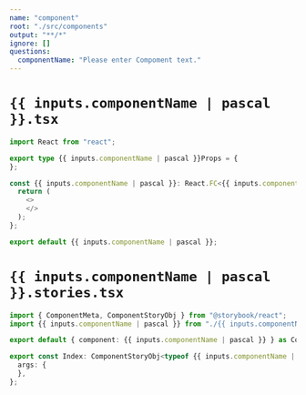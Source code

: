 ```yaml
---
name: "component"
root: "./src/components"
output: "**/*"
ignore: []
questions:
  componentName: "Please enter Compoment text."
---
```


# `{{ inputs.componentName | pascal }}.tsx`

```typescript
import React from "react";

export type {{ inputs.componentName | pascal }}Props = {
};

const {{ inputs.componentName | pascal }}: React.FC<{{ inputs.componentName | pascal }}Props> = (props) => {
  return (
    <>
    </>
  );
};

export default {{ inputs.componentName | pascal }};
```

# `{{ inputs.componentName | pascal }}.stories.tsx`

```typescript
import { ComponentMeta, ComponentStoryObj } from "@storybook/react";
import {{ inputs.componentName | pascal }} from "./{{ inputs.componentName | pascal }}";

export default { component: {{ inputs.componentName | pascal }} } as ComponentMeta<typeof {{ inputs.componentName | pascal }}>;

export const Index: ComponentStoryObj<typeof {{ inputs.componentName | pascal }}> = {
  args: {
  },
};
```
